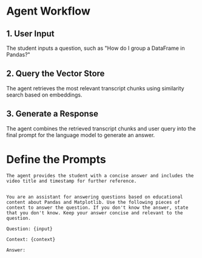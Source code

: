 

# Agent Workflow

## 1. User Input
The student inputs a question, such as "How do I group a DataFrame in Pandas?"

## 2. Query the Vector Store
The agent retrieves the most relevant transcript chunks using similarity search based on embeddings.

## 3. Generate a Response
The agent combines the retrieved transcript chunks and user query into the final prompt for the language model to generate an answer.


# Define the Prompts

```
The agent provides the student with a concise answer and includes the video title and timestamp for further reference.


You are an assistant for answering questions based on educational content about Pandas and Matplotlib. Use the following pieces of context to answer the question. If you don't know the answer, state that you don't know. Keep your answer concise and relevant to the question.

Question: {input}

Context: {context}

Answer:

```


